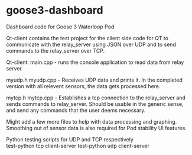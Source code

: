 # goose3-dashboard
Dashboard code for Goose 3 Waterloop Pod

Qt-client contains the test project for the client side code for QT to communicate with the relay_server using JSON over UDP
and to send commands to the relay_server over TCP.

Qt-client:
  main.cpp - runs the console application to read data from relay server

  myudp.h 
  myudp.cpp - Receives UDP data and prints it. In the completed version with all relevent sensors, the data gets processed here.
  
  mytcp.h
  mytcp.cpp - Establishes a tcp connection to the relay_server and sends commands to relay_server. 
              Should be usable in the generic sense, and send any commands that the user deems necessary.

  Might add a few more files to help with data processing and graphing. Smoothing out of sensor data is also required for Pod stability UI features.
  
  
Python testing scripts for UDP and TCP respectively  
test-python tcp client-server
test-python udp client-server 


